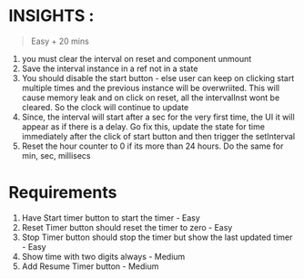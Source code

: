 
# INSIGHTS :
> Easy + 20 mins

1. you must clear the interval on reset and component unmount
2. Save the interval instance in a ref not in a state
3. You should disable the start button - else user can keep on clicking start multiple times and the previous instance will be overwriited. This will cause memory leak and on click on reset, all the intervalInst wont be cleared. So the clock will continue to update
4. Since, the interval will start after a sec for the very first time, the UI it will appear as if there is a delay. Go fix this, update the state for time immediately after the click of start button and then trigger the setInterval
5. Reset the hour counter to 0 if its more than 24 hours. Do the same for min, sec, millisecs


# Requirements

1. Have Start timer button to start the timer - Easy
2. Reset Timer button should reset the timer to zero - Easy
3. Stop Timer button should stop the timer but show the last updated timer - Easy
4. Show time with two digits always - Medium
5. Add Resume Timer button - Medium
    